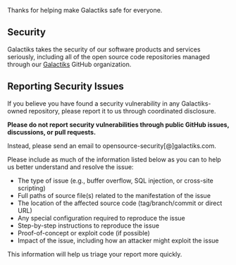 Thanks for helping make Galactiks safe for everyone.

## Security

Galactiks takes the security of our software products and services seriously, including all of the open source code repositories managed through our [Galactiks](https://github.com/thegalactiks) GitHub organization.

## Reporting Security Issues

If you believe you have found a security vulnerability in any Galactiks-owned repository, please report it to us through coordinated disclosure.

**Please do not report security vulnerabilities through public GitHub issues, discussions, or pull requests.**

Instead, please send an email to opensource-security[@]galactiks.com.

Please include as much of the information listed below as you can to help us better understand and resolve the issue:

  * The type of issue (e.g., buffer overflow, SQL injection, or cross-site scripting)
  * Full paths of source file(s) related to the manifestation of the issue
  * The location of the affected source code (tag/branch/commit or direct URL)
  * Any special configuration required to reproduce the issue
  * Step-by-step instructions to reproduce the issue
  * Proof-of-concept or exploit code (if possible)
  * Impact of the issue, including how an attacker might exploit the issue

This information will help us triage your report more quickly.
